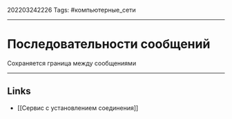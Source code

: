 202203242226
Tags: #компьютерные_сети

---

# Последовательности сообщений
 Сохраняется граница между сообщениями
 

---
## Links
- [[Сервис с установлением соединения]]
